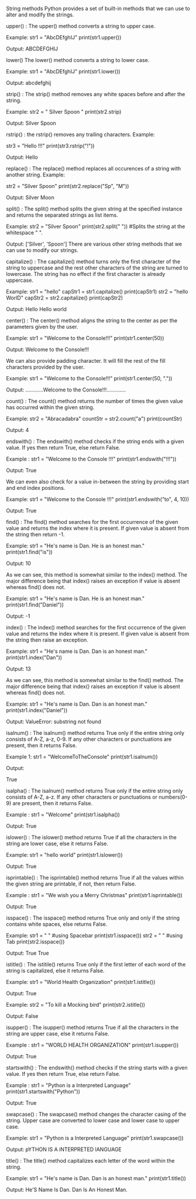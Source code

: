 String methods
Python provides a set of built-in methods that we can use to alter and modify the strings.

upper() :
The upper() method converts a string to upper case.

Example:
str1 = "AbcDEfghIJ"
print(str1.upper())

Output:
ABCDEFGHIJ


lower()
The lower() method converts a string to lower case.

Example:
str1 = "AbcDEfghIJ"
print(str1.lower())


Output:
abcdefghij


strip() :
The strip() method removes any white spaces before and after the string.

Example:
str2 = " Silver Spoon "
print(str2.strip)


Output:
Silver Spoon


rstrip() :
the rstrip() removes any trailing characters. Example:

str3 = "Hello !!!"
print(str3.rstrip("!"))


Output:
Hello


replace() :
The replace() method replaces all occurences of a string with another string. Example:

str2 = "Silver Spoon"
print(str2.replace("Sp", "M"))


Output:
Silver Moon


split() :
The split() method splits the given string at the specified instance and returns the separated strings as list items.

Example:
str2 = "Silver Spoon"
print(str2.split(" "))      #Splits the string at the whitespace " ".


Output:
['Silver', 'Spoon']
There are various other string methods that we can use to modify our strings.


capitalize() :
The capitalize() method turns only the first character of the string to uppercase and the rest other characters of the string are turned to lowercase. The string has no effect if the first character is already uppercase.

Example:
str1 = "hello"
capStr1 = str1.capitalize()
print(capStr1)
str2 = "hello WorlD"
capStr2 = str2.capitalize()
print(capStr2)


Output:
Hello
Hello world


center() :
The center() method aligns the string to the center as per the parameters given by the user.

Example:
str1 = "Welcome to the Console!!!"
print(str1.center(50))


Output:
            Welcome to the Console!!!


We can also provide padding character. It will fill the rest of the fill characters provided by the user.

Example:
str1 = "Welcome to the Console!!!"
print(str1.center(50, "."))


Output:
............Welcome to the Console!!!.............


count() :
The count() method returns the number of times the given value has occurred within the given string.

Example:
str2 = "Abracadabra"
countStr = str2.count("a")
print(countStr)


Output:
4


endswith() :
The endswith() method checks if the string ends with a given value. If yes then return True, else return False.

Example :
str1 = "Welcome to the Console !!!"
print(str1.endswith("!!!"))


Output:
True


We can even also check for a value in-between the string by providing start and end index positions.

Example:
str1 = "Welcome to the Console !!!"
print(str1.endswith("to", 4, 10))


Output:
True


find() :
The find() method searches for the first occurrence of the given value and returns the index where it is present. If given value is absent from the string then return -1.

Example:
str1 = "He's name is Dan. He is an honest man."
print(str1.find("is"))


Output:
10


As we can see, this method is somewhat similar to the index() method. The major difference being that index() raises an exception if value is absent whereas find() does not.

Example:
str1 = "He's name is Dan. He is an honest man."
print(str1.find("Daniel"))


Output:
-1


index() :
The index() method searches for the first occurrence of the given value and returns the index where it is present. If given value is absent from the string then raise an exception.

Example:
str1 = "He's name is Dan. Dan is an honest man."
print(str1.index("Dan"))


Output:
13


As we can see, this method is somewhat similar to the find() method. The major difference being that index() raises an exception if value is absent whereas find() does not.

Example:
str1 = "He's name is Dan. Dan is an honest man."
print(str1.index("Daniel"))


Output:
ValueError: substring not found


isalnum() :
The isalnum() method returns True only if the entire string only consists of A-Z, a-z, 0-9. If any other characters or punctuations are present, then it returns False.

Example 1:
str1 = "WelcomeToTheConsole"
print(str1.isalnum())


Output:

True


isalpha() :
The isalnum() method returns True only if the entire string only consists of A-Z, a-z. If any other characters or punctuations or numbers(0-9) are present, then it returns False.

Example :
str1 = "Welcome"
print(str1.isalpha())


Output:
True


islower() :
The islower() method returns True if all the characters in the string are lower case, else it returns False.

Example:
str1 = "hello world"
print(str1.islower())


Output:
True


isprintable() :
The isprintable() method returns True if all the values within the given string are printable, if not, then return False.

Example :
str1 = "We wish you a Merry Christmas"
print(str1.isprintable())


Output:
True


isspace() :
The isspace() method returns True only and only if the string contains white spaces, else returns False.

Example:
str1 = "        "       #using Spacebar
print(str1.isspace())
str2 = "        "       #using Tab
print(str2.isspace())


Output:
True
True


istitle() :
The istitile() returns True only if the first letter of each word of the string is capitalized, else it returns False.

Example:
str1 = "World Health Organization" 
print(str1.istitle())


Output:
True


Example:
str2 = "To kill a Mocking bird"
print(str2.istitle())


Output:
False


isupper() :
The isupper() method returns True if all the characters in the string are upper case, else it returns False.

Example :
str1 = "WORLD HEALTH ORGANIZATION" 
print(str1.isupper())


Output:
True


startswith() :
The endswith() method checks if the string starts with a given value. If yes then return True, else return False.

Example :
str1 = "Python is a Interpreted Language" 
print(str1.startswith("Python"))


Output:
True


swapcase() :
The swapcase() method changes the character casing of the string. Upper case are converted to lower case and lower case to upper case.

Example:
str1 = "Python is a Interpreted Language" 
print(str1.swapcase())


Output:
pYTHON IS A iNTERPRETED lANGUAGE


title() :
The title() method capitalizes each letter of the word within the string.

Example:
str1 = "He's name is Dan. Dan is an honest man."
print(str1.title())


Output:
He'S Name Is Dan. Dan Is An Honest Man.